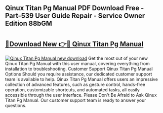 ## Qinux Titan Pg Manual PDF Download Free - Part-539 User Guide Repair - Service Owner Edition 88bGM

# <h2><a href="http://cf25039.oget.top/?id=Qinux+Titan+Pg+Manual">🔗Download New 👉🔴 Qinux Titan Pg Manual</a></h2>

[![Qinux Titan Pg Manual new download](https://i.imgur.com/5g1atiW.png)](http://cf25039.oget.top/?id=Qinux+Titan+Pg+Manual)
Get the most out of your new Qinux Titan Pg Manual with this user manual, covering everything from installation to troubleshooting. Customer Support Qinux Titan Pg Manual Options Should you require assistance, our dedicated customer support team is available to help. Qinux Titan Pg Manual offers users an impressive collection of advanced features, such as gesture control, hands-free operation, customizable shortcuts, and automated tasks, all easily accessible through the user interface. Please Don't Be Afraid to Ask Qinux Titan Pg Manual. Our customer support team is ready to answer your questions.
